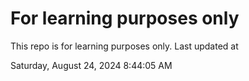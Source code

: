 # For learning purposes only
This repo is for learning purposes only.
Last updated at

Saturday, August 24, 2024 8:44:05 AM

